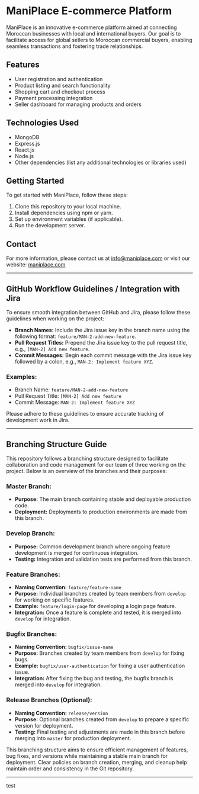# ManiPlace E-commerce Platform

ManiPlace is an innovative e-commerce platform aimed at connecting Moroccan businesses with local and international buyers. Our goal is to facilitate access for global sellers to Moroccan commercial buyers, enabling seamless transactions and fostering trade relationships.

## Features

- User registration and authentication
- Product listing and search functionality
- Shopping cart and checkout process
- Payment processing integration
- Seller dashboard for managing products and orders

## Technologies Used

- MongoDB
- Express.js
- React.js
- Node.js
- Other dependencies (list any additional technologies or libraries used)

## Getting Started

To get started with ManiPlace, follow these steps:
1. Clone this repository to your local machine.
2. Install dependencies using npm or yarn.
3. Set up environment variables (if applicable).
4. Run the development server.

## Contact

For more information, please contact us at info@maniplace.com or visit our website: [maniplace.com](https://www.maniplace.com)

----------------------------------------------------------------------------


## GitHub Workflow Guidelines / Integration with Jira

To ensure smooth integration between GitHub and Jira, please follow these guidelines when working on the project:

- **Branch Names:** Include the Jira issue key in the branch name using the following format: `feature/MAN-2-add-new-feature`.
- **Pull Request Titles:** Prepend the Jira issue key to the pull request title, e.g., `[MAN-2] Add new feature`.
- **Commit Messages:** Begin each commit message with the Jira issue key followed by a colon, e.g., `MAN-2: Implement feature XYZ`.

### Examples:

- Branch Name: `feature/MAN-2-add-new-feature`
- Pull Request Title: `[MAN-2] Add new feature`
- Commit Message: `MAN-2: Implement feature XYZ`

Please adhere to these guidelines to ensure accurate tracking of development work in Jira.

----------------------------------------------------------------------


## Branching Structure Guide

This repository follows a branching structure designed to facilitate collaboration and code management for our team of three working on the project. Below is an overview of the branches and their purposes:

### Master Branch:
- **Purpose:** The main branch containing stable and deployable production code.
- **Deployment:** Deployments to production environments are made from this branch.

### Develop Branch:
- **Purpose:** Common development branch where ongoing feature development is merged for continuous integration.
- **Testing:** Integration and validation tests are performed from this branch.

### Feature Branches:
- **Naming Convention:** `feature/feature-name`
- **Purpose:** Individual branches created by team members from `develop` for working on specific features.
- **Example:** `feature/login-page` for developing a login page feature.
- **Integration:** Once a feature is complete and tested, it is merged into `develop` for integration.

### Bugfix Branches:
- **Naming Convention:** `bugfix/issue-name`
- **Purpose:** Branches created by team members from `develop` for fixing bugs.
- **Example:** `bugfix/user-authentication` for fixing a user authentication issue.
- **Integration:** After fixing the bug and testing, the bugfix branch is merged into `develop` for integration.

### Release Branches (Optional):
- **Naming Convention:** `release/version`
- **Purpose:** Optional branches created from `develop` to prepare a specific version for deployment.
- **Testing:** Final testing and adjustments are made in this branch before merging into `master` for production deployment.

This branching structure aims to ensure efficient management of features, bug fixes, and versions while maintaining a stable main branch for deployment. Clear policies on branch creation, merging, and cleanup help maintain order and consistency in the Git repository.

---

test

